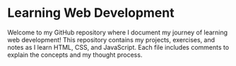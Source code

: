 # Learning Web Development
 Welcome to my GitHub repository where I document my journey of learning web development! This repository contains my projects, exercises, and notes as I learn HTML, CSS, and JavaScript. Each file includes comments to explain the concepts and my thought process.
